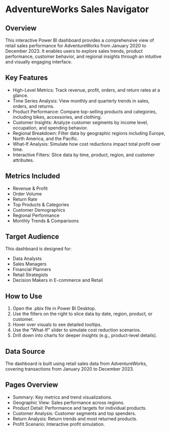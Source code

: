 # **AdventureWorks Sales Navigator**

## **Overview**

This interactive Power BI dashboard provides a comprehensive view of retail sales performance for AdventureWorks from January 2020 to December 2023. It enables users to explore sales trends, product performance, customer behavior, and regional insights through an intuitive and visually engaging interface.

## **Key Features**

- High-Level Metrics: Track revenue, profit, orders, and return rates at a glance.
- Time Series Analysis: View monthly and quarterly trends in sales, orders, and returns.
- Product Performance: Compare top-selling products and categories, including bikes, accessories, and clothing.
- Customer Insights: Analyze customer segments by income level, occupation, and spending behavior.
- Regional Breakdown: Filter data by geographic regions including Europe, North America, and the Pacific.
- What-If Analysis: Simulate how cost reductions impact total profit over time.
- Interactive Filters: Slice data by time, product, region, and customer attributes.

## **Metrics Included**

- Revenue & Profit
- Order Volume
- Return Rate
- Top Products & Categories
- Customer Demographics
- Regional Performance
- Monthly Trends & Comparisons

## **Target Audience**

This dashboard is designed for:

- Data Analysts
- Sales Managers
- Financial Planners
- Retail Strategists
- Decision Makers in E-commerce and Retail

## **How to Use**

1. Open the .pbix file in Power BI Desktop.
2. Use the filters on the right to slice data by date, region, product, or customer.
3. Hover over visuals to see detailed tooltips.
4. Use the “What-If” slider to simulate cost reduction scenarios.
5. Drill down into charts for deeper insights (e.g., product-level details).

## **Data Source**

The dashboard is built using retail sales data from AdventureWorks, covering transactions from January 2020 to December 2023.

## **Pages Overview**

- Summary: Key metrics and trend visualizations.
- Geographic View: Sales performance across regions.
- Product Detail: Performance and targets for individual products.
- Customer Analysis: Customer segments and top spenders.
- Return Analysis: Return trends and most returned products.
- Profit Scenario: Interactive profit simulation.
